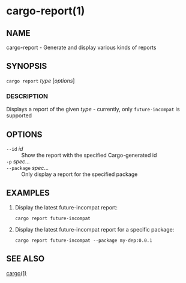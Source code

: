 # cargo-report(1)

## NAME

cargo-report - Generate and display various kinds of reports

## SYNOPSIS

`cargo report` _type_ [_options_]

### DESCRIPTION

Displays a report of the given _type_ - currently, only `future-incompat` is supported

## OPTIONS

<dl>

<dt class="option-term" id="option-cargo-report---id"><a class="option-anchor" href="#option-cargo-report---id"></a><code>--id</code> <em>id</em></dt>
<dd class="option-desc">Show the report with the specified Cargo-generated id</dd>


<dt class="option-term" id="option-cargo-report--p"><a class="option-anchor" href="#option-cargo-report--p"></a><code>-p</code> <em>spec</em>...</dt>
<dt class="option-term" id="option-cargo-report---package"><a class="option-anchor" href="#option-cargo-report---package"></a><code>--package</code> <em>spec</em>...</dt>
<dd class="option-desc">Only display a report for the specified package</dd>


</dl>

## EXAMPLES

1. Display the latest future-incompat report:

       cargo report future-incompat

2. Display the latest future-incompat report for a specific package:

       cargo report future-incompat --package my-dep:0.0.1

## SEE ALSO
[cargo(1)](cargo.html)
